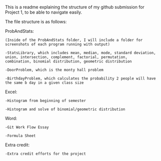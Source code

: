 This is a readme explaining the structure of my github submission for Project 1, to be able to navigate easily.

The file structure is as follows:

ProbAndStats:

	(Inside of the ProbAndStats folder, I will include a folder for screenshots of each program running with output)
	
	-StatsLibrary, which includes mean, median, mode, standard deviation, union, intersection, complement, factorial, permutation, 
	combination, binomial distribution, geometric distribution
	
	-DoorProblem, which is the monty hall problem
	
	-BirthdayProblem, which calculates the probability 2 people will have the same b day in a given class size

Excel:

	-Histogram from beginning of semester
	
	-Histogram and solve of binomial/geometric distribution

Word:

	-Git Work Flow Essay
  
	-Formula Sheet
  
Extra credit:

	-Extra credit efforts for the project
